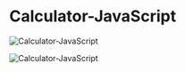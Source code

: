 # Calculator-JavaScript
![Calculator-JavaScript](https://user-images.githubusercontent.com/93892096/224893725-33c11006-7996-4d02-b942-b47e3461e615.jpeg)


![Calculator-JavaScript](https://user-images.githubusercontent.com/93892096/224895727-80a52d9d-5ded-4896-9549-2ca16b80c8ba.jpeg)
